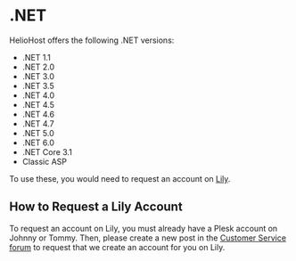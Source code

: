 # .NET

HelioHost offers the following .NET versions: 
* .NET 1.1
* .NET 2.0
* .NET 3.0
* .NET 3.5
* .NET 4.0
* .NET 4.5
* .NET 4.6
* .NET 4.7
* .NET 5.0
* .NET 6.0
* .NET Core 3.1
* Classic ASP

To use these, you would need to request an account on [Lily](../servers/virtual/lily.md).

## How to Request a Lily Account

<!-- TODO: Add Morty to the list below once released -->
To request an account on Lily, you must already have a Plesk account on Johnny or Tommy. Then, please create a new post in the [Customer Service forum](https://helionet.org/index/forum/45-customer-service/?do=add) to request that we create an account for you on Lily.
